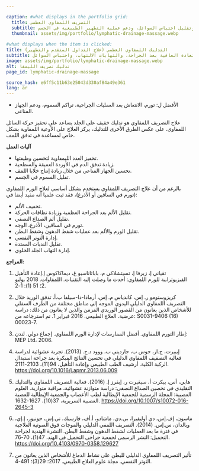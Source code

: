 ```yaml
---

caption: #what displays in the portfolio grid:
  title: التصريف اللمفاوي العظمي
  subtitle: تقنية العلاج الترويجي العظمي المعتدلة لتعزيز الدورة الدموية، وتقليل احتباس السوائل، ودعم عملية التطهير الطبيعية في الجسم.
  thumbnail: assets/img/portfolio/lymphatic-drainage-massage.webp
  
#what displays when the item is clicked:
title: التدليك اللمفاوي العظمي (علاج التداول المتقدم والتطهير)
subtitle: تقنية لطيفة وإيقاعية تحفز الجهاز الليمفاوي لتعزيز التطهير، وتقليل الانتفاخ، ودعم وظائف المناعة. تعتبر هذه الطريقة مفيدة بشكل خاص لاستعادة العافية بعد الجراحة، والتهابات الالتهاب، واحتباس السوائل.
image: assets/img/portfolio/lymphatic-drainage-massage.webp
alt: تدليك تصريف الليمفا
page_id: lymphatic-drainage-massage

source_hash: e6ff5c11b63e25043d330af84a49e361
lang: ar
---
```

- الأفضل ل: تورم، الانتعاش بعد العمليات الجراحية، تراكم السموم، ودعم الجهاز المناعي.

علاج التصريف اللمفاوي هو تدليك خفيف على الجلد يساعد على تحفيز حركة السائل اللمفاوي. على عكس الطرق الأخرى للتدليك، يركز العلاج على الأوعية اللمفاوية بشكل خاص لمساعدة في تدفق اللمف.

**آليات العمل**
- تحفيز الغدد الليمفاوية لتحسين وظيفتها.
- زيادة تدفق الدم في الأوردة العميقة والسطحية.
- تحسين الجهاز المناعي من خلال زيادة إنتاج خلايا اللمف.
- تقليل السموم في الجسم.

بالرغم من أن علاج التصريف اللمفاوي يستخدم بشكل أساسي لعلاج الورم اللمفاوي (تورم في الساقين أو الأذرع)، فقد ثبت علميا أنه مفيد أيضا في:
- تخفيف الألم.
- تقليل الألم بعد الجراحة العظمية وزيادة نطاقات الحركة.
- تقليل ألم الصداع النصفي.
- تورم في الساقين، الأذرع، الوجه.
- تقليل الورم والألم بعد عمليات شفط الدهون وشفط البطن.
- إدارة التوتر النفسي.
- تقليل الندبات الممتدة.
- إدارة التهاب الجلد الخلوي.

**المراجع:**
1. تقياني إ، زيرفا إ، تسيتشلاكي م، باباثاناسيو غ، ديماكاكوس إ.إعادة التأهيل الفيزيوثرابية للورم اللمفاوي: أحدث ما وصلت إليه التقنيات. اللمفاوات. 2018 يوليو 2؛ 51 (1): 1-2.

2. كريزوستومو ر. إس، كاندياس م. إس، أرمادا-دا-سيلفا ب.أ. تدفق الوريد خلال التصريف اللمفاوي الدليلي اليدوي الموجه إلى مناطق مختلفة من الطرف السفلي للأشخاص الذين يعانون من القصور الوريدي المزمن والذين لا يعانون من ذلك: دراسة عرضية. العلاج الطبيعي. 2016 فبراير 1. تم استرجاعه من: S0031-9406 (16) 00023-7.

3. إطار التورم اللمفاوي. أفضل الممارسات لإدارة الورم اللمفاوي. إجماع دولي. لندن: MEP Ltd، 2006.

4. إيبيرت، ج.ار، جوس ب، جارديني ب، ووود د.ج. (2013). تجربة عشوائية لدراسة فعالية التصفيف اللمفاوي الدليلي في تحسين النتائج المبكرة بعد جراحة استبدال الركبة الكلية. أرشيف الطب الطبيعي وإعادة التأهيل، 94(11)، 2103-2111. https://doi.org/10.1016/j.apmr.2013.06.009

5. هابي، أس، بيكرت أ، سيغيرت ر، إيفرز إ. (2016). فعالية التصريف اللمفاوي والتدليك التقليدي في تحصين الصداع النصفي: دراسة متوازنة عشوائية، مراقبة متوازية. العلوم العصبية: المجلة الرسمية للجمعية الإيطالية لطب الأعصاب والجمعية الإيطالية للعصبة العصبية السريرية، 37(10)، 1627-1632. https://doi.org/10.1007/s10072-016-2645-3

6. ماسون، إف.إس، دي أوليفيرا، بي.دي، ماشادو، أ.أف، فارسيك، تي.إس، جونيور، إ.إي، وبالدان، س.إس. (2014). التصريف اللمفي الدليلي والموجات فوق الصوتية العلاجية في فترة ما بعد العمليات لشفط الدهون وشفط البطن. النشرة الهندية لجراحة التجميل: النشر الرسمي لجمعية جراحي التجميل في الهند، 47(1)، 70-76. https://doi.org/10.4103/0970-0358.129627

7. تأثير التصريف اللمفاوي الدليلي للبطن على نشاط الدماغ للأشخاص الذين يعانون من التوتر النفسي. مجلة علوم العلاج الطبيعي. 2017؛ 29(3)؛ 491-4.